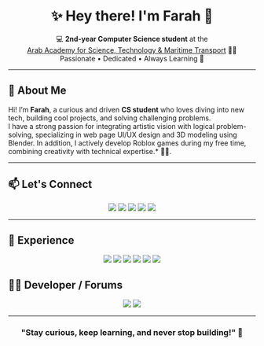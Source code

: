 <h1 align="center">✨ Hey there! I'm Farah 👋</h1>

<p align="center">
💻 <strong>2nd-year Computer Science student</strong> at the <br>
<a href="https://aast.edu/en/">Arab Academy for Science, Technology & Maritime Transport</a> 🌊🚢 <br>
Passionate • Dedicated • Always Learning 🚀
</p>

---

## 🌟 About Me

Hi! I’m **Farah**, a curious and driven **CS student** who loves diving into new tech, building cool projects, and solving challenging problems.  
I have a strong passion for integrating artistic vision with logical problem-solving, specializing in web page UI/UX design and 3D modeling using Blender. In addition, I actively develop Roblox games during my free time, combining creativity with technical expertise.* 💪✨.

---

## 📫 Let's Connect

<p align="center">
<a href="https://github.com/farah-ah"><img src="https://img.shields.io/badge/GitHub-100000?style=for-the-badge&logo=github&logoColor=white"/></a>
<a href="https://www.linkedin.com/in/farah-ahmed-b87188323"><img src="https://img.shields.io/badge/LinkedIn-0077B5?style=for-the-badge&logo=linkedin&logoColor=white"/></a>
<a href="mailto:F.Mohamed68819@student.aast.edu"><img src="https://img.shields.io/badge/Email-D14836?style=for-the-badge&logo=gmail&logoColor=white"/></a>
<a href="https://youtube.com/@farahahmed-xd9ve?si=wZ5-Zq5_EZ7lJvQh"><img src="https://img.shields.io/badge/YouTube-FF0000?style=for-the-badge&logo=youtube&logoColor=white"/></a>
<a href="https://discord.com/users/farah_magdy_005"><img src="https://img.shields.io/badge/Discord-5865F2?style=for-the-badge&logo=discord&logoColor=white"/></a>
</p>

---

## 💼 Experience

<p align="center">
<img src="https://img.shields.io/badge/C-00599C?style=for-the-badge&logo=c&logoColor=white"/>
<img src="https://img.shields.io/badge/C++-00599C?style=for-the-badge&logo=cplusplus&logoColor=white"/>
<img src="https://img.shields.io/badge/Python-3776AB?style=for-the-badge&logo=python&logoColor=white"/>
<img src="https://img.shields.io/badge/JavaScript-F7DF1E?style=for-the-badge&logo=javascript&logoColor=black"/>
<img src="https://img.shields.io/badge/Frontend%20Development-61DAFB?style=for-the-badge&logo=react&logoColor=black"/>
<img src="https://img.shields.io/badge/Figma-%23F24E1E.svg?style=for-the-badge&logo=figma&logoColor=white"/>
</p>

## 🧑‍💻 Developer / Forums

<p align="center">
<a href="https://codeforces.com/profile/Farah_Magdy"><img src="https://img.shields.io/badge/Codeforces-445f9d?style=for-the-badge&logo=Codeforces&logoColor=white"/></a>
<a href="https://leetcode.com/u/FarahMagdy/"><img src="https://img.shields.io/badge/LeetCode-000000?style=for-the-badge&logo=LeetCode&logoColor=%23d16c06"/></a>
</p>

---

<h3 align="center">"Stay curious, keep learning, and never stop building!" 🌟</h3>

